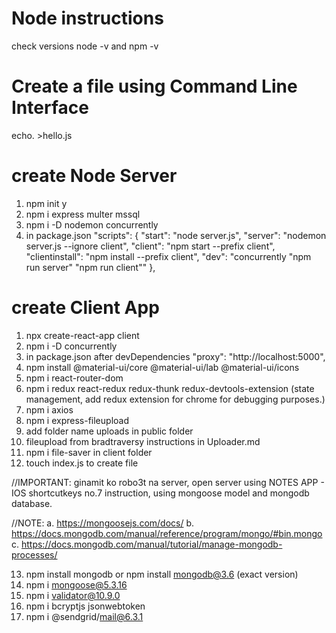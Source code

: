 # Node instructions

check versions node -v and npm -v

# Create a file using Command Line Interface

echo. >hello.js

# create Node Server

1. npm init y
2. npm i express multer mssql
3. npm i -D nodemon concurrently
4. in package.json
   "scripts": {
   "start": "node server.js",
   "server": "nodemon server.js --ignore client",
   "client": "npm start --prefix client",
   "clientinstall": "npm install --prefix client",
   "dev": "concurrently \"npm run server\" \"npm run client\""
   },

# create Client App

1. npx create-react-app client
2. npm i -D concurrently
3. in package.json after devDependencies
   "proxy": "http://localhost:5000",
4. npm install @material-ui/core @material-ui/lab @material-ui/icons
5. npm i react-router-dom
6. npm i redux react-redux redux-thunk redux-devtools-extension
   (state management, add redux extension for chrome for debugging purposes.)
7. npm i axios
8. npm i express-fileupload
9. add folder name uploads in public folder
10. fileupload from bradtraversy instructions in Uploader.md
11. npm i file-saver in client folder
12. touch index.js to create file

//IMPORTANT: ginamit ko robo3t na server, open server using NOTES APP - IOS shortcutkeys no.7 instruction, using mongoose model and mongodb database.

//NOTE:
a. https://mongoosejs.com/docs/
b. https://docs.mongodb.com/manual/reference/program/mongo/#bin.mongo
c. https://docs.mongodb.com/manual/tutorial/manage-mongodb-processes/

13. npm install mongodb or npm install mongodb@3.6 (exact version)
14. npm i mongoose@5.3.16
15. npm i validator@10.9.0
16. npm i bcryptjs jsonwebtoken
17. npm i @sendgrid/mail@6.3.1
